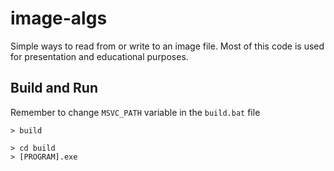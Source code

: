 # image-algs

Simple ways to read from or write to an image file. Most of this code is used for presentation and educational purposes.

## Build and Run

Remember to change `MSVC_PATH` variable in the `build.bat` file

```console
> build
```

```console
> cd build
> [PROGRAM].exe
```


